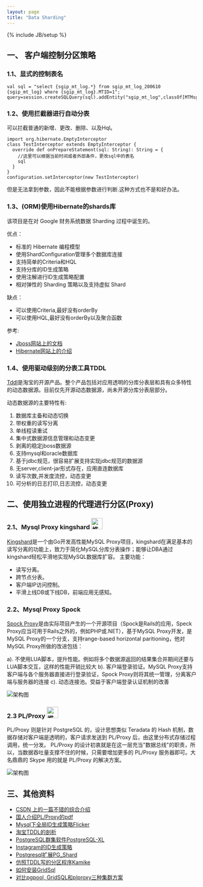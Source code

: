 ```yaml
---
layout: page
title: "Data Sharding"
---
```

{% include JB/setup %}

## 一、 客户端控制分区策略

### 1.1、显式的控制表名

    val sql = "select {sgip_mt_log.*} from sgip_mt_log_200610 {sgip_mt_log} where {sgip_mt_log}.MTID=1";
    query=session.createSQLQuery(sql).addEntity("sgip_mt_log",classOf[MTMsg]);

### 1.2、使用拦截器进行自动分表

 可以拦截普通的新增、更改、删除、以及Hql。

    import org.hibernate.EmptyInterceptor
    class TestInterceptor extends EmptyInterceptor {
      override def onPrepareStatement(sql: String): String = {
        //这里可以根据当前时间或者外部条件，更改sql中的表名
        sql
      }
    }
    configuration.setInterceptor(new TestInterceptor)

但是无法拿到参数，因此不能根据参数进行判断.这种方式也不是和好办法。

### 1.3、(ORM)使用Hibernate的shards库

该项目是在对 Google 财务系统数据 Sharding 过程中诞生的。

 优点：

 * 标准的 Hibernate 编程模型
 * 使用ShardConfiguration管理多个数据库连接
 * 支持简单的Criteria和HQL
 * 支持分库的ID生成策略
 * 使用注解进行ID生成策略配置
 * 相对弹性的 Sharding 策略以及支持虚拟 Shard

缺点：

 * 可以使用Criteria,最好没有orderBy
 * 可以使用HQL,最好没有orderBy以及聚合函数

参考:

* [Jboss网站上的文档](http://docs.jboss.org/hibernate/stable/shards/reference/en/html_single/)
* [Hibernate网站上的介绍](http://hibernate.org/others/)

### 1.4、使用驱动级别的分表工具TDDL

[Tddl](http://www.oschina.net/p/tddl)是淘宝的开源产品。整个产品包括对应用透明的分库分表层和具有众多特性的动态数据源。目前仅先开源动态数据源，尚未开源分库分表层部分。

动态数据源的主要特性有:

1. 数据库主备和动态切换
2. 带权重的读写分离
3. 单线程读重试
4. 集中式数据源信息管理和动态变更
5. 剥离的稳定jboss数据源
6. 支持mysql和oracle数据库
7. 基于jdbc规范，很容易扩展支持实现jdbc规范的数据源
8. 无server,client-jar形式存在，应用直连数据库
9. 读写次数,并发度流控，动态变更
10. 可分析的日志打印,日志流控，动态变更

## 二、使用独立进程的代理进行分区(Proxy)

### 2.1、Mysql Proxy kingshard <img alt="推荐" style="height:30px" src="http://www.oschina.net/img/recomm.gif">

[Kingshard](http://www.oschina.net/p/kingshard)是一个由Go开发高性能MySQL Proxy项目，kingshard在满足基本的读写分离的功能上，致力于简化MySQL分库分表操作；能够让DBA通过kingshard轻松平滑地实现MySQL数据库扩容。
主要功能：

* 读写分离。
* 跨节点分表。
* 客户端IP访问控制。
* 平滑上线DB或下线DB，前端应用无感知。

### 2.2、Mysql Proxy Spock

[Spock Proxy](http://spockproxy.sourceforge.net/)是由实际项目产生的一个开源项目（Spock是Rails的应用，Speck Proxy应当可用于Rails之外的，例如PHP或.NET），基于MySQL Proxy开发，是MySQL Proxy的一个分支，支持range-based horizontal paritioning，他对MySQL Proxy所做的改进包括：

a). 不使用LUA脚本，提升性能。例如将多个数据源返回的结果集合并期间还要与LUA脚本交互，这样的性能开销比较大
b). 客户端登录验证。MySQL Proxy支持客户端与各个服务器直接进行登录验证，Spock Proxy则将其统一管理，分离客户端与服务器的连接
c). 动态连接池。受益于客户端登录认证机制的改善

![架构图](http://www.oschina.net/uploads/img/201002/03062346_YmnG.png)



### 2.3 PL/Proxy <img alt="推荐" style="height:30px" src="http://www.oschina.net/img/recomm.gif">

PL/Proxy 则是针对 PostgreSQL 的，设计思想类似 Teradata 的 Hash 机制，数据存储对客户端是透明的，客户请求发送到 PL/Proxy 后，由这里分布式存储过程调用，统一分发。 PL/Proxy 的设计初衷就是在这一层充当"数据总线"的职责，所以，当数据吞吐量支撑不住的时候，只需要增加更多的 PL/Proxy 服务器即可。大名鼎鼎的 Skype 用的就是 PL/Proxy 的解决方案。

![架构图](http://tse1.mm.bing.net/th?&id=OIP.M125a49c7ff4d68d23ef91c9c0a5bee88o0&w=300&h=300&c=0&pid=1.9&rs=0&p=0)

## 三、其他资料

* [CSDN 上的一篇不错的综合介绍](http://blog.csdn.net/qingrx/article/details/8756839)
* [国人介绍PL/Proxy的pdf](http://wiki.postgresql.org/images/0/00/2011.10_Digoal.Zhou_PostgreSQL_PLProxy%E5%8E%9F%E7%90%86%E4%B8%8E%E5%AE%9E%E8%B7%B5.pdf)
* [Mysql下全局ID生成策略Flicker](http://my.oschina.net/u/142836/blog/174465)
* [淘宝TDDL的剖析](http://blog.csdn.net/czp11210/article/details/23429001)
* [PostgreSQL群集软件PostgreSQL-XL](http://www.postgres-xl.org/overview/)
* [Instagram的ID生成策略](http://instagram-engineering.tumblr.com/post/10853187575/sharding-ids-at-instagram)
* [Postgresql扩展PG_Shard](https://github.com/citusdata/pg_shard)
* [仿照TDDL写的分区程序Kamike](https://github.com/hubinix/kamike.divide)
* [如何安装GridSql](http://shanchao7932297.blog.163.com/blog/static/136362420114250740984/)
* [对比pgpool, GridSQL和plproxy三种集群方案](http://topic.csdn.net/u/20090416/21/8629c72a-857a-487b-ae1b-3db31cfd850b.html)
